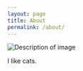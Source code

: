 ```yaml
---
layout: page
title: About
permalink: /about/
---
```


![Description of image](https://i.ibb.co/4NkT1R1/cat.jpg)

I like cats.
